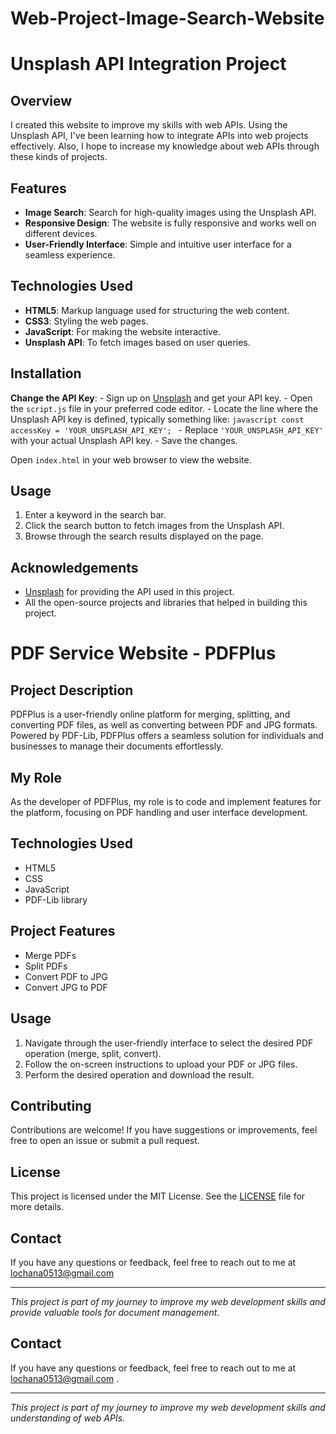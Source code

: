# Web-Project-Image-Search-Website

# Unsplash API Integration Project

## Overview

I created this website to improve my skills with web APIs. Using the Unsplash API, I've been learning how to integrate APIs into web projects effectively. Also, I hope to increase my knowledge about web APIs through these kinds of projects.

## Features

- **Image Search**: Search for high-quality images using the Unsplash API.
- **Responsive Design**: The website is fully responsive and works well on different devices.
- **User-Friendly Interface**: Simple and intuitive user interface for a seamless experience.

## Technologies Used

- **HTML5**: Markup language used for structuring the web content.
- **CSS3**: Styling the web pages.
- **JavaScript**: For making the website interactive.
- **Unsplash API**: To fetch images based on user queries.

## Installation



 **Change the API Key**:
    - Sign up on [Unsplash](https://unsplash.com/) and get your API key.
    - Open the `script.js` file in your preferred code editor.
    - Locate the line where the Unsplash API key is defined, typically something like:
      ```javascript
      const accessKey = 'YOUR_UNSPLASH_API_KEY';
      ```
    - Replace `'YOUR_UNSPLASH_API_KEY'` with your actual Unsplash API key.
    - Save the changes.

 Open `index.html` in your web browser to view the website.

## Usage

1. Enter a keyword in the search bar.
2. Click the search button to fetch images from the Unsplash API.
3. Browse through the search results displayed on the page.


## Acknowledgements

- [Unsplash](https://unsplash.com/) for providing the API used in this project.
- All the open-source projects and libraries that helped in building this project.

# PDF Service Website - PDFPlus

## Project Description
PDFPlus is a user-friendly online platform for merging, splitting, and converting PDF files, as well as converting between PDF and JPG formats. Powered by PDF-Lib, PDFPlus offers a seamless solution for individuals and businesses to manage their documents effortlessly.

## My Role
As the developer of PDFPlus, my role is to code and implement features for the platform, focusing on PDF handling and user interface development.

## Technologies Used
- HTML5
- CSS
- JavaScript
- PDF-Lib library

## Project Features
- Merge PDFs
- Split PDFs
- Convert PDF to JPG
- Convert JPG to PDF



## Usage

1. Navigate through the user-friendly interface to select the desired PDF operation (merge, split, convert).
2. Follow the on-screen instructions to upload your PDF or JPG files.
3. Perform the desired operation and download the result.

## Contributing

Contributions are welcome! If you have suggestions or improvements, feel free to open an issue or submit a pull request.

## License

This project is licensed under the MIT License. See the [LICENSE](LICENSE) file for more details.

## Contact

If you have any questions or feedback, feel free to reach out to me at lochana0513@gmail.com

---

*This project is part of my journey to improve my web development skills and provide valuable tools for document management.*


## Contact

If you have any questions or feedback, feel free to reach out to me at lochana0513@gmail.com .

---

*This project is part of my journey to improve my web development skills and understanding of web APIs.*
